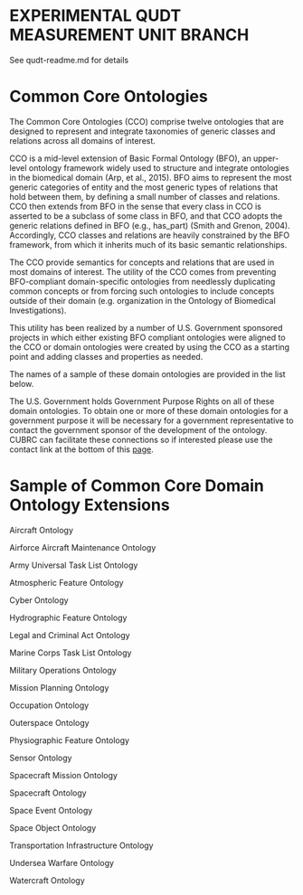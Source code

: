 # EXPERIMENTAL QUDT MEASUREMENT UNIT BRANCH

See qudt-readme.md for details

# Common Core Ontologies
The Common Core Ontologies (CCO) comprise twelve ontologies that are designed to represent and integrate taxonomies of generic classes and relations across all domains of interest.

CCO is a mid-level extension of Basic Formal Ontology (BFO), an upper-level ontology framework widely used to structure and integrate ontologies in the biomedical domain (Arp, et al., 2015). BFO aims to represent the most generic categories of entity and the most generic types of relations that hold between them, by defining a small number of classes and relations. CCO then extends from BFO in the sense that every class in CCO is asserted to be a subclass of some class in BFO, and that CCO adopts the generic relations defined in BFO (e.g., has_part) (Smith and Grenon, 2004). Accordingly, CCO classes and relations are heavily constrained by the BFO framework, from which it inherits much of its basic semantic relationships.

The CCO provide semantics for concepts and relations that are used in most domains of interest. The utility of the CCO comes from preventing BFO-compliant domain-specific ontologies from needlessly duplicating common concepts or from forcing such ontologies to include concepts outside of their domain (e.g. organization in the Ontology of Biomedical Investigations).

This utility has been realized by a number of U.S. Government sponsored projects in which either existing BFO compliant ontologies were aligned to the CCO or domain ontologies were created by using the CCO as a starting point and adding classes and properties as needed.

The names of a sample of these domain ontologies are provided in the list below.

The U.S. Government holds Government Purpose Rights on all of these domain ontologies. To obtain one or more of these domain ontologies for a government purpose it will be necessary for a government representative to contact the government sponsor of the development of the ontology. CUBRC can facilitate these connections so if interested please use the contact link at the bottom of this [page](https://www.cubrc.org/data-science-information-fusion/specialized-data-ontology-development/).

# Sample of Common Core Domain Ontology Extensions
Aircraft Ontology

Airforce Aircraft Maintenance Ontology

Army Universal Task List Ontology

Atmospheric Feature Ontology

Cyber Ontology

Hydrographic Feature Ontology

Legal and Criminal Act Ontology

Marine Corps Task List Ontology

Military Operations Ontology

Mission Planning Ontology

Occupation Ontology

Outerspace Ontology

Physiographic Feature Ontology

Sensor Ontology

Spacecraft Mission Ontology

Spacecraft Ontology

Space Event Ontology

Space Object Ontology

Transportation Infrastructure Ontology

Undersea Warfare Ontology

Watercraft Ontology
